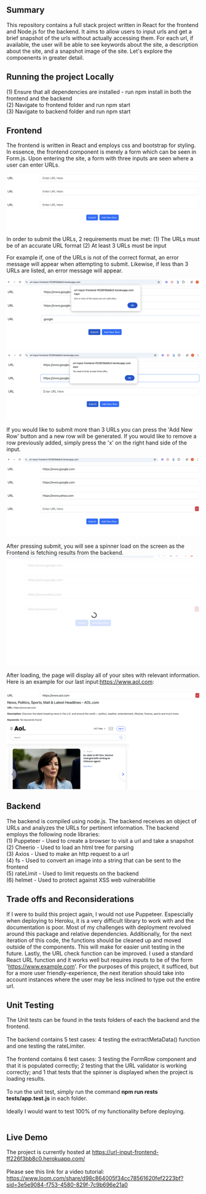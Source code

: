 ## Summary

This repository contains a full stack project written in React for the frontend and Node.js for the backend. It aims to allow users to input urls and get a brief snapshot of the urls without actually accessing them. For each url, if available, the user will be able to see keywords about the site, a description about the site, and a snapshot image of the site. Let's explore the compoenents in greater detail.

## Running the project Locally
(1) Ensure that all dependencies are installed - run npm install in both the frontend and the backend <br>
(2) Navigate to frontend folder and run npm start<br>
(3) Navigate to backend folder and run npm start

## Frontend
The frontend is written in React and employs css and bootstrap for styling. In essence, the frontend component is  merely a form which can be seen in Form.js. Upon entering the site, a form with three inputs are seen where a user can enter URLs. 

![Project Screenshot](images/onLoad.png)

In order to submit the URLs, 2 requirements must be met:
(1) The URLs must be of an accurate URL format
(2) At least 3 URLs must be input

For example if, one of the URLs is not of the correct format, an error message will appear when attempting to submit. Likewise, if less than 3 URLs are listed, an error message will appear.

![Project Screenshot](images/incorrectFormat.png)
![Project Screenshot](images/tooFewUrls.png)




If you would like to submit more than 3 URLs you can press the 'Add New Row' button and a new row will be generated. If you would like to remove a row previously added, simply press the 'x' on the right hand side of the input.

![Project Screenshot](images/newRow.png)





After pressing submit, you will see a spinner load on the screen as the Frontend is fetching results from the backend.
![Project Screenshot](images/spinner.png)





After loading, the page will display all of your sites with relevant information. Here is an example for our last input:https://www.aol.com:

![Project Screenshot](images/submitted.png)

## Backend

The backend is compiled using node.js. The backend receives an object of URLs and analyzes the URLs for pertinent information. The backend employs the following node libraries:<br>
(1) Puppeteer - Used to create a browser to visit a url and take a snapshot <br>
(2) Cheerio - Used to load an html tree for parsing <br>
(3) Axios - Used to make an http request to a url <br>
(4) fs - Used to convert an image into a string that can be sent to the frontend <br>
(5) rateLimit - Used to limit requests on the backend<br>
(6) helmet - Used to protect against XSS web vulnerabilitie<br>

## Trade offs and Reconsiderations
If I were to build this project again, I would not use Puppeteer. Espescially when deploying to Heroku, it is a very difficult library to work with and the documentation is poor. Most of my challenges with deployment revolved around this package and relative dependencies. Additionally, for the next iteration of this code, the functions should be cleaned up and moved outside of the components. This will make for easier unit testing in the future. Lastly, the URL check function can be improved. I used a standard React URL function and it works well but requires inputs to be of the form 'https://www.example.com'. For the purposes of this project, it sufficed, but for a more user friendly-experience, the next iteration should take into account instances where the user may be less inclined to type out the entire url. 

## Unit Testing
The Unit tests can be found in the tests folders of each the backend and the frontend. 
<br>
<br>
The backend contains 5 test cases: 4 testing the extractMetaData() function and one testing the rateLimiter.
<br>
<br>
The frontend contains 6 test cases: 3 testing the FormRow component and that it is populated correctly; 2 testing that the URL validator is working correctly; and 1 that tests that the spinner is displayed when the project is loading results.
<br>
<br>
To run the unit test, simply run the command __npm run rests __tests__/app.test.js__ in each folder.
<br>
<br>
Ideally I would want to test 100% of my functionality before deploying.
<br>
<br>

## Live Demo
The project is currently hosted at https://url-input-frontend-ff226f3bb8c0.herokuapp.com/<br>
<br>
Please see this link for a video tutorial: https://www.loom.com/share/d98c864005f34cc78561620fef2223bf?sid=3e5e9084-f753-4580-829f-7c9b696e21a0












